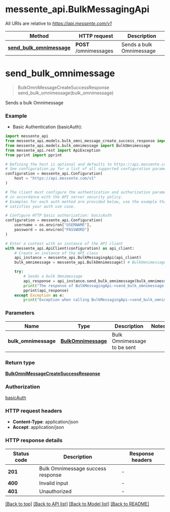 # messente_api.BulkMessagingApi

All URIs are relative to *https://api.messente.com/v1*

Method | HTTP request | Description
------------- | ------------- | -------------
[**send_bulk_omnimessage**](BulkMessagingApi.md#send_bulk_omnimessage) | **POST** /omnimessages | Sends a bulk Omnimessage


# **send_bulk_omnimessage**
> BulkOmniMessageCreateSuccessResponse send_bulk_omnimessage(bulk_omnimessage)

Sends a bulk Omnimessage

### Example

* Basic Authentication (basicAuth):

```python
import messente_api
from messente_api.models.bulk_omni_message_create_success_response import BulkOmniMessageCreateSuccessResponse
from messente_api.models.bulk_omnimessage import BulkOmnimessage
from messente_api.rest import ApiException
from pprint import pprint

# Defining the host is optional and defaults to https://api.messente.com/v1
# See configuration.py for a list of all supported configuration parameters.
configuration = messente_api.Configuration(
    host = "https://api.messente.com/v1"
)

# The client must configure the authentication and authorization parameters
# in accordance with the API server security policy.
# Examples for each auth method are provided below, use the example that
# satisfies your auth use case.

# Configure HTTP basic authorization: basicAuth
configuration = messente_api.Configuration(
    username = os.environ["USERNAME"],
    password = os.environ["PASSWORD"]
)

# Enter a context with an instance of the API client
with messente_api.ApiClient(configuration) as api_client:
    # Create an instance of the API class
    api_instance = messente_api.BulkMessagingApi(api_client)
    bulk_omnimessage = messente_api.BulkOmnimessage() # BulkOmnimessage | Bulk Omnimessage to be sent

    try:
        # Sends a bulk Omnimessage
        api_response = api_instance.send_bulk_omnimessage(bulk_omnimessage)
        print("The response of BulkMessagingApi->send_bulk_omnimessage:\n")
        pprint(api_response)
    except Exception as e:
        print("Exception when calling BulkMessagingApi->send_bulk_omnimessage: %s\n" % e)
```



### Parameters


Name | Type | Description  | Notes
------------- | ------------- | ------------- | -------------
 **bulk_omnimessage** | [**BulkOmnimessage**](BulkOmnimessage.md)| Bulk Omnimessage to be sent | 

### Return type

[**BulkOmniMessageCreateSuccessResponse**](BulkOmniMessageCreateSuccessResponse.md)

### Authorization

[basicAuth](../README.md#basicAuth)

### HTTP request headers

 - **Content-Type**: application/json
 - **Accept**: application/json

### HTTP response details

| Status code | Description | Response headers |
|-------------|-------------|------------------|
**201** | Bulk Omnimessage success response |  -  |
**400** | Invalid input |  -  |
**401** | Unauthorized |  -  |

[[Back to top]](#) [[Back to API list]](../README.md#documentation-for-api-endpoints) [[Back to Model list]](../README.md#documentation-for-models) [[Back to README]](../README.md)

